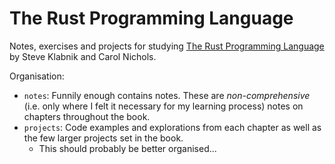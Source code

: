 # The Rust Programming Language

Notes, exercises and projects for studying [The Rust Programming Language](https://doc.rust-lang.org/book/title-page.html) by Steve Klabnik and Carol Nichols.

Organisation:

- `notes`: Funnily enough contains notes. These are _non-comprehensive_ (i.e. only where I felt it necessary for my learning process) notes on chapters throughout the book.
- `projects`: Code examples and explorations from each chapter as well as the
  few larger projects set in the book.
  - This should probably be better organised...
